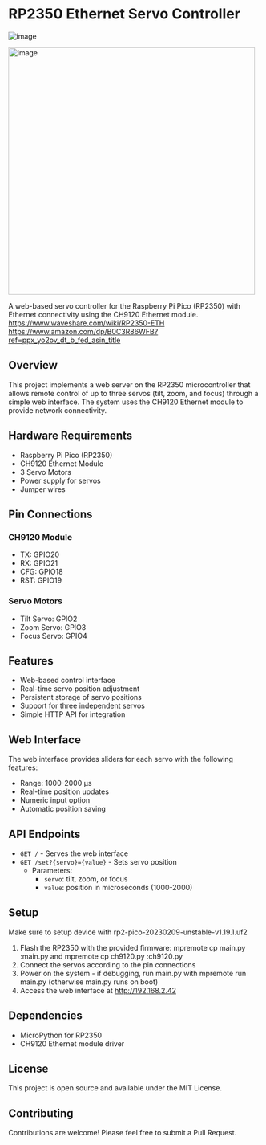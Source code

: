 # RP2350 Ethernet Servo Controller
![image](https://github.com/user-attachments/assets/ca048de4-cd8e-493e-a3e1-ab9dbf0fb050)

<img width="492" alt="image" src="https://github.com/user-attachments/assets/eab1f58b-cc58-4543-97be-1a91a20a02cc" />

A web-based servo controller for the Raspberry Pi Pico (RP2350) with Ethernet connectivity using the CH9120 Ethernet module. 
https://www.waveshare.com/wiki/RP2350-ETH 
https://www.amazon.com/dp/B0C3R86WFB?ref=ppx_yo2ov_dt_b_fed_asin_title

## Overview

This project implements a web server on the RP2350 microcontroller that allows remote control of up to three servos (tilt, zoom, and focus) through a simple web interface. The system uses the CH9120 Ethernet module to provide network connectivity.

## Hardware Requirements

- Raspberry Pi Pico (RP2350)
- CH9120 Ethernet Module
- 3 Servo Motors
- Power supply for servos
- Jumper wires

## Pin Connections

### CH9120 Module
- TX: GPIO20
- RX: GPIO21
- CFG: GPIO18
- RST: GPIO19

### Servo Motors
- Tilt Servo: GPIO2
- Zoom Servo: GPIO3
- Focus Servo: GPIO4

## Features

- Web-based control interface
- Real-time servo position adjustment
- Persistent storage of servo positions
- Support for three independent servos
- Simple HTTP API for integration

## Web Interface

The web interface provides sliders for each servo with the following features:
- Range: 1000-2000 μs
- Real-time position updates
- Numeric input option
- Automatic position saving

## API Endpoints

- `GET /` - Serves the web interface
- `GET /set?{servo}={value}` - Sets servo position
  - Parameters:
    - `servo`: tilt, zoom, or focus
    - `value`: position in microseconds (1000-2000)

## Setup
Make sure to setup device with rp2-pico-20230209-unstable-v1.19.1.uf2
1. Flash the RP2350 with the provided firmware: mpremote cp main.py :main.py and mpremote cp ch9120.py :ch9120.py
2. Connect the servos according to the pin connections
3. Power on the system - if debugging, run main.py with mpremote run main.py (otherwise main.py runs on boot)
4. Access the web interface at http://192.168.2.42

## Dependencies

- MicroPython for RP2350
- CH9120 Ethernet module driver

## License

This project is open source and available under the MIT License.

## Contributing

Contributions are welcome! Please feel free to submit a Pull Request. 
